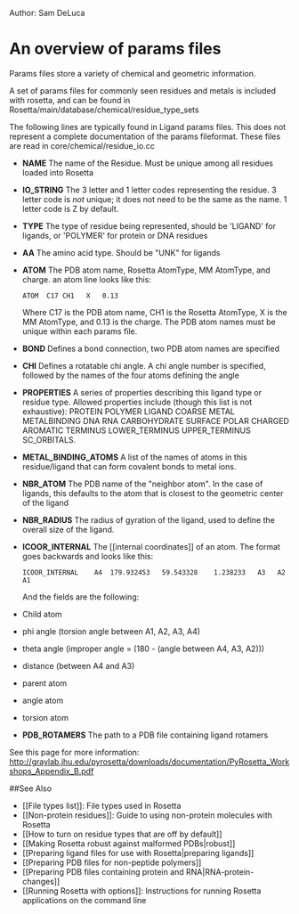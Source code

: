 Author:  Sam DeLuca

An overview of params files
===========================

Params files store a variety of chemical and geometric information. 

A set of params files for commonly seen residues and metals is included with rosetta, and can be found in Rosetta/main/database/chemical/residue_type_sets

The following lines are typically found in Ligand params files. This does not represent a complete documentation of the params fileformat. These files are read in core/chemical/residue\_io.cc

-   **NAME** The name of the Residue. Must be unique among all residues loaded into Rosetta

-   **IO\_STRING** The 3 letter and 1 letter codes representing the residue. 3 letter code is _not_ unique; it does not need to be the same as the name. 1 letter code is Z by default.

-   **TYPE** The type of residue being represented, should be 'LIGAND' for ligands, or 'POLYMER' for protein or DNA residues

-   **AA** The amino acid type. Should be "UNK" for ligands

-   **ATOM** The PDB atom name, Rosetta AtomType, MM AtomType, and charge. an atom line looks like this:

    ```
    ATOM  C17 CH1   X   0.13
    ```

    Where C17 is the PDB atom name, CH1 is the Rosetta AtomType, X is the MM AtomType, and 0.13 is the charge. The PDB atom names must be unique within each params file.

-   **BOND** Defines a bond connection, two PDB atom names are specified

-   **CHI** Defines a rotatable chi angle. A chi angle number is specified, followed by the names of the four atoms defining the angle

-  **PROPERTIES** A series of properties describing this ligand type or residue type.  Allowed properties include (though this list is not exhaustive): PROTEIN POLYMER LIGAND COARSE METAL METALBINDING DNA RNA CARBOHYDRATE SURFACE POLAR CHARGED AROMATIC TERMINUS LOWER_TERMINUS UPPER_TERMINUS SC_ORBITALS.

-  **METAL_BINDING_ATOMS**  A list of the names of atoms in this residue/ligand that can form covalent bonds to metal ions.

-   **NBR\_ATOM** The PDB name of the "neighbor atom". In the case of ligands, this defaults to the atom that is closest to the geometric center of the ligand

-   **NBR\_RADIUS** The radius of gyration of the ligand, used to define the overall size of the ligand.

-   **ICOOR\_INTERNAL** The [[internal coordinates]] of an atom. The format goes backwards and looks like this:

    ```
    ICOOR_INTERNAL    A4  179.932453   59.543328    1.238233   A3   A2   A1
    ```

    And the fields are the following: 
   - Child atom
   - phi angle (torsion angle between A1, A2, A3, A4)
   - theta angle (improper angle = (180 - (angle between A4, A3, A2)))
   - distance (between A4 and A3)
   - parent atom
   - angle atom
   - torsion atom

-   **PDB\_ROTAMERS** The path to a PDB file containing ligand rotamers

See this page for more information: http://graylab.jhu.edu/pyrosetta/downloads/documentation/PyRosetta_Workshops_Appendix_B.pdf

##See Also

* [[File types list]]: File types used in Rosetta
* [[Non-protein residues]]: Guide to using non-protein molecules with Rosetta
* [[How to turn on residue types that are off by default]]
* [[Making Rosetta robust against malformed PDBs|robust]]
* [[Preparing ligand files for use with Rosetta|preparing ligands]]
* [[Preparing PDB files for non-peptide polymers]]
* [[Preparing PDB files containing protein and RNA|RNA-protein-changes]]
* [[Running Rosetta with options]]: Instructions for running Rosetta applications on the command line
